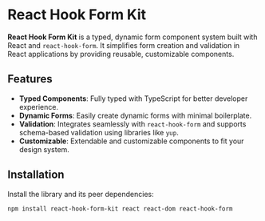 # React Hook Form Kit

**React Hook Form Kit** is a typed, dynamic form component system built with React and `react-hook-form`. It simplifies form creation and validation in React applications by providing reusable, customizable components.

## Features

- **Typed Components**: Fully typed with TypeScript for better developer experience.
- **Dynamic Forms**: Easily create dynamic forms with minimal boilerplate.
- **Validation**: Integrates seamlessly with `react-hook-form` and supports schema-based validation using libraries like `yup`.
- **Customizable**: Extendable and customizable components to fit your design system.

## Installation

Install the library and its peer dependencies:

```bash
npm install react-hook-form-kit react react-dom react-hook-form
```
